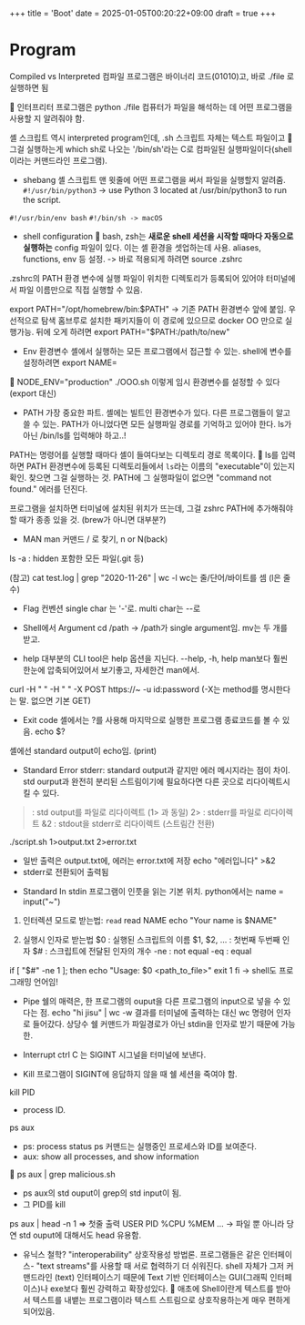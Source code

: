 +++
title = 'Boot'
date = 2025-01-05T00:20:22+09:00
draft = true
+++
# Program

Compiled vs Interpreted
컴파일 프로그램은 바이너리 코드(01010)고, 바로 ./file 로 실행하면 됨

🔴 인터프리터 프로그램은 python ./file 
컴퓨터가 파일을 해석하는 데 어떤 프로그램을 사용할 지 알려줘야 함. 

셸 스크립트 역시 interpreted program인데,
.sh 스크립트 자체는 텍스트 파일이고 
🔴 그걸 실행하는게 which sh로 나오는 '/bin/sh'라는 C로 컴파일된 실행파일이다(shell이라는 커맨드라인 프로그램). 

* shebang
셸 스크립트 맨 윗줄에 어떤 프로그램을 써서 파일을 실행할지 알려줌.
`#!/usr/bin/python3`
-> use Python 3 located at /usr/bin/python3 to run the script.

`#!/usr/bin/env bash`
`#!/bin/sh -> macOS`

* shell configuration
🔴 bash, zsh는 **새로운 shell 세션을 시작할 때마다 자동으로 실행하는** config 파일이 있다. 
이는 셸 환경을 셋업하는데 사용. aliases, functions, env 등 설정.
-> 바로 적용되게 하려면 source .zshrc

.zshrc의 PATH 환경 변수에 실행 파일이 위치한 디렉토리가 등록되어 있어야
터미널에서 파일 이름만으로 직접 실행할 수 있음.

export PATH="/opt/homebrew/bin:$PATH" -> 기존 PATH 환경변수 앞에 붙임. 우선적으로 탐색
홈브루로 설치한 패키지들이 이 경로에 있으므로 docker OO 만으로 실행가능.
뒤에 오게 하려면
export PATH="$PATH:/path/to/new"


* Env 환경변수
셸에서 실행하는 모든 프로그램에서 접근할 수 있는.
shell에 변수를 설정하려면 export NAME=

🔴 NODE_ENV="production" ./OOO.sh 
이렇게 임시 환경변수를 설정할 수 있다(export 대신)

* PATH
가장 중요한 파트.
셸에는 빌트인 환경변수가 있다. 다른 프로그램들이 알고 쓸 수 있는.
PATH가 아니었다면 모든 실행파일 경로를 기억하고 있어야 한다.
ls가 아닌 /bin/ls를 입력해야 하고..!

PATH는 명령어를 실행할 때마다 셸이 들여다보는 디렉토리 경로 목록이다.
🔴 ls를 입력하면 PATH 환경변수에 등록된 디렉토리들에서 `ls`라는 이름의 "executable"이 있는지 확인.
찾으면 그걸 실행하는 것.
PATH에 그 실행파일이 없으면 "command not found." 에러를 던진다.

프로그램을 설치하면 터미널에 설치된 위치가 뜨는데, 그걸 zshrc PATH에 추가해줘야할 때가 종종 있을 것.
(brew가 아니면 대부분?)

* MAN
man 커맨드
/ 로 찾기, n or N(back)

ls -a : hidden 포함한 모든 파일(.git 등)

(참고)
cat test.log | grep "2020-11-26" | wc -l
wc는 줄/단어/바이트를 셈 (l은 줄 수)

* Flag 컨벤션
single char 는 '-'로.
multi char는 --로


* Shell에서 Argument
cd /path -> /path가 single argument임. 
mv는 두 개를 받고.

* help
대부분의 CLI tool은 help 옵션을 지닌다.
--help, -h, help
man보다 훨씬 한눈에 압축되어있어서 보기좋고,
자세한건 man에서. 

curl -H " " -H " " -X POST https://~ -u id:password 
(-X는 method를 명시한다는 말. 없으면 기본 GET)

* Exit code
셸에서는 ?를 사용해 마지막으로 실행한 프로그램 종료코드를 볼 수 있음.
echo $?

셸에선 standard output이 echo임. (print)


* Standard Error
stderr: standard output과 같지만 에러 메시지라는 점이 차이.
std ourput과 완전히 분리된 스트림이기에 필요하다면 다른 곳으로 리다이렉트시킬 수 있다.

>  : std output를 파일로 리다이렉트 (1> 과 동일)
2> : stderr를 파일로 리다이렉트
>&2 : stdout을 stderr로 리다이렉트 (스트림간 전환)


./script.sh 1>output.txt 2>error.txt
- 일반 출력은 output.txt에, 에러는 error.txt에 저장
echo "에러입니다" >&2  
- stderr로 전환되어 출력됨

* Standard In
stdin 
프로그램이 인풋을 읽는 기본 위치.
python에서는 name = input("~")

1) 인터렉션 모드로 받는법: `read`
read NAME
echo "Your name is $NAME"

2) 실행시 인자로 받는법
$0 : 실행된 스크립트의 이름
$1, $2, ... : 첫번째 두번째 인자
$# : 스크립트에 전달된 인자의 개수
-ne : not equal
-eq : equal

if [ "$#" -ne 1 ]; then
    echo "Usage: $0 <path_to_file>"
    exit 1
fi
-> shell도 프로그래밍 언어임!


* Pipe
쉘의 매력은, 한 프로그램의 ouput을 다른 프로그램의 input으로 넣을 수 있다는 점.
echo "hi jisu" | wc -w
결과를 터미널에 출력하는 대신 wc 명령어 인자로 들어갔다.
상당수 쉘 커맨드가 파일경로가 아닌 stdin을 인자로 받기 때문에 가능한.

* Interrupt
ctrl C 는 SIGINT 시그널을 터미널에 보낸다.

* Kill
프로그램이 SIGINT에 응답하지 않을 때 쉘 세션을 죽여야 함.

kill PID
- process ID. 

ps aux
- ps: process status
ps 커맨드는 실행중인 프로세스와 ID를 보여준다.
- aux: show all processes, and show information

🔴 ps aux | grep malicious.sh 
- ps aux의 std ouput이 grep의 std input이 됨.
- 그 PID를 kill

ps aux | head -n 1  => 첫줄 출력
USER PID  %CPU %MEM   ...
-> 파일 뿐 아니라 당연 std ouput에 대해서도 head 유용함.


* 유닉스 철학? "interoperability" 상호작용성
방법론.
프로그램들은 같은 인터페이스- "text streams"를 사용할 때 서로 협력하기 더 쉬워진다.
shell 자체가 그저 커맨드라인 (text) 인터페이스기 때문에 
Text 기반 인터페이스는 GUI(그래픽 인터페이스)나 exe보다 훨씬 강력하고 확장성있다.
🔴 애초에 Shell이란게 텍스트를 받아서 텍스트를 내뱉는 프로그램이라
텍스트 스트림으로 상호작용하는게 매우 편하게 되어있음.



